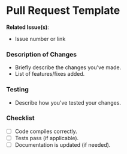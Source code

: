 # Pull Request Template

**Related Issue(s)**:
- Issue number or link

### Description of Changes
- Briefly describe the changes you've made.
- List of features/fixes added.

### Testing
- Describe how you've tested your changes.

### Checklist
- [ ] Code compiles correctly.
- [ ] Tests pass (if applicable).
- [ ] Documentation is updated (if needed).
